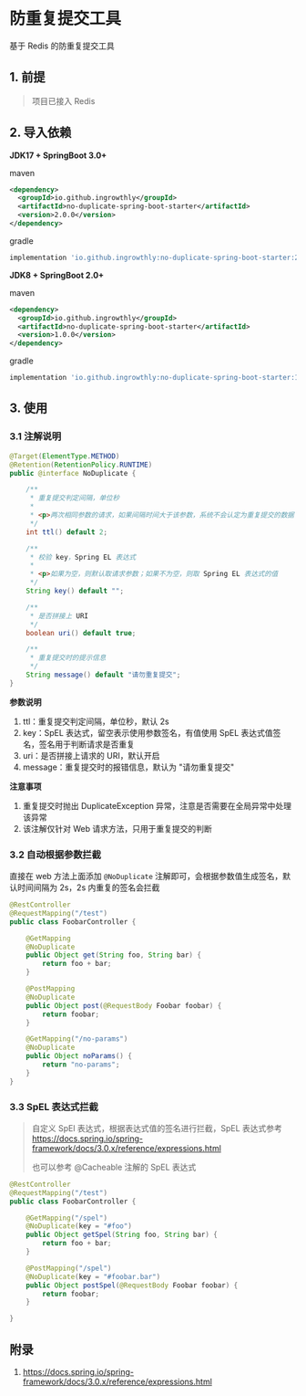 # 防重复提交工具

基于 Redis 的防重复提交工具

## 1. 前提
> 项目已接入 Redis

## 2. 导入依赖

**JDK17 + SpringBoot 3.0+**

maven
```xml
<dependency>
  <groupId>io.github.ingrowthly</groupId>
  <artifactId>no-duplicate-spring-boot-starter</artifactId>
  <version>2.0.0</version>
</dependency>
```

gradle
```groovy
implementation 'io.github.ingrowthly:no-duplicate-spring-boot-starter:2.0.0'
```

**JDK8 + SpringBoot 2.0+**

maven
```xml
<dependency>
  <groupId>io.github.ingrowthly</groupId>
  <artifactId>no-duplicate-spring-boot-starter</artifactId>
  <version>1.0.0</version>
</dependency>
```

gradle
```groovy
implementation 'io.github.ingrowthly:no-duplicate-spring-boot-starter:1.0.0'
```
## 3. 使用

### 3.1 注解说明

```java
@Target(ElementType.METHOD)
@Retention(RetentionPolicy.RUNTIME)
public @interface NoDuplicate {

    /**
     * 重复提交判定间隔，单位秒
     *
     * <p>两次相同参数的请求，如果间隔时间大于该参数，系统不会认定为重复提交的数据
     */
    int ttl() default 2;

    /**
     * 校验 key，Spring EL 表达式
     *
     * <p>如果为空，则默认取请求参数；如果不为空，则取 Spring EL 表达式的值
     */
    String key() default "";

    /**
     * 是否拼接上 URI
     */
    boolean uri() default true;

    /**
     * 重复提交时的提示信息
     */
    String message() default "请勿重复提交";
}

```
**参数说明**
1. ttl：重复提交判定间隔，单位秒，默认 2s
2. key：SpEL 表达式，留空表示使用参数签名，有值使用 SpEL 表达式值签名，签名用于判断请求是否重复
3. uri：是否拼接上请求的 URI，默认开启
4. message：重复提交时的报错信息，默认为 "请勿重复提交"

**注意事项**
1. 重复提交时抛出 DuplicateException 异常，注意是否需要在全局异常中处理该异常
2. 该注解仅针对 Web 请求方法，只用于重复提交的判断

### 3.2 自动根据参数拦截

直接在 web 方法上面添加 `@NoDuplicate` 注解即可，会根据参数值生成签名，默认时间间隔为 2s，2s 内重复的签名会拦截

```java
@RestController
@RequestMapping("/test")
public class FoobarController {

    @GetMapping
    @NoDuplicate
    public Object get(String foo, String bar) {
        return foo + bar;
    }

    @PostMapping
    @NoDuplicate
    public Object post(@RequestBody Foobar foobar) {
        return foobar;
    }

    @GetMapping("/no-params")
    @NoDuplicate
    public Object noParams() {
        return "no-params";
    }
}

```

### 3.3 SpEL 表达式拦截

> 自定义 SpEl 表达式，根据表达式值的签名进行拦截，SpEL 表达式参考 https://docs.spring.io/spring-framework/docs/3.0.x/reference/expressions.html
> 
> 也可以参考 @Cacheable 注解的 SpEL 表达式

```java
@RestController
@RequestMapping("/test")
public class FoobarController {

    @GetMapping("/spel")
    @NoDuplicate(key = "#foo")
    public Object getSpel(String foo, String bar) {
        return foo + bar;
    }

    @PostMapping("/spel")
    @NoDuplicate(key = "#foobar.bar")
    public Object postSpel(@RequestBody Foobar foobar) {
        return foobar;
    }

}

```

## 附录
1. https://docs.spring.io/spring-framework/docs/3.0.x/reference/expressions.html
